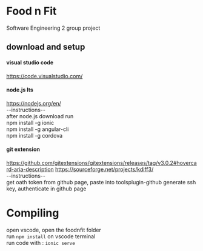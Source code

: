# Food n Fit
Software Engineering 2 group project
## download and setup

#### visual studio code  
https://code.visualstudio.com/

#### node.js lts
https://nodejs.org/en/  
--instructions--  
after node.js download run  
npm install -g ionic  
npm install -g angular-cli  
npm install -g cordova

#### git extension
https://github.com/gitextensions/gitextensions/releases/tag/v3.0.2#hovercard-aria-description
https://sourceforge.net/projects/kdiff3/  
--instructions--  
get oath token from github page, paste into toolsplugin-github
generate ssh key, authenticate in github page

# Compiling  
open vscode, open the foodnfit folder </br>
run `npm install` on vscode terminal</br>
run code with : `ionic serve`
